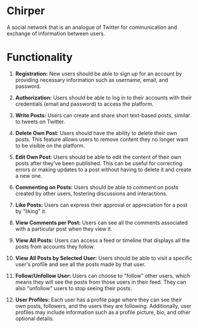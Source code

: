 # Chirper
A social network that is an analogue of Twitter for communication and exchange of information between users.

# Functionality

1. **Registration:** New users should be able to sign up for an account by providing necessary information such as username, email, and password.
   
2. **Authorization:** Users should be able to log in to their accounts with their credentials (email and password) to access the platform.

3. **Write Posts:** Users can create and share short text-based posts, similar to tweets on Twitter.

4. **Delete Own Post**: Users should have the ability to delete their own posts. This feature allows users to remove content they no longer want to be visible on the platform. 

5. **Edit Own Post**: Users should be able to edit the content of their own posts after they've been published. This can be useful for correcting errors or making updates to a post without having to delete it and create a new one.
6. **Commenting on Posts:** Users should be able to comment on posts created by other users, fostering discussions and interactions.

7. **Like Posts:** Users can express their approval or appreciation for a post by "liking" it. 

8. **View Comments per Post:** Users can see all the comments associated with a particular post when they view it. 

9. **View All Posts:** Users can access a feed or timeline that displays all the posts from accounts they follow. 

 10. **View All Posts by Selected User:** Users should be able to visit a specific user's profile and see all the posts made by that user.

 11. **Follow/Unfollow User:** Users can choose to "follow" other users, which means they will see the posts from those users in their feed. They can also "unfollow" users to stop seeing their posts.

 12. **User Profiles:** Each user has a profile page where they can see their own posts, followers, and the users they are following. Additionally, user profiles may include information such as a profile picture, bio, and other optional details.
  
